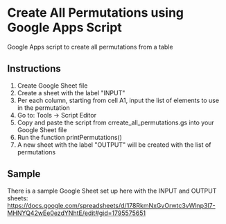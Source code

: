 # Create All Permutations using Google Apps Script
Google Apps script to create all permutations from a table

## Instructions

1. Create Google Sheet file
2. Create a sheet with the label "INPUT"
3. Per each column, starting from cell A1, input the list of elements to use in the permutation
4. Go to: Tools -> Script Editor
5. Copy and paste the script from crreate_all_permutations.gs into your Google Sheet file
6. Run the function printPermutations()
7. A new sheet with the label "OUTPUT" will be created with the list of permutations

## Sample

There is a sample Google Sheet set up here with the INPUT and OUTPUT sheets: <https://docs.google.com/spreadsheets/d/178RkmNxGvOrwtc3vWlnp3I7-MHNYQ42wEe0ezdYNhtE/edit#gid=1795575651>
